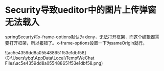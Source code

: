 # Security导致ueditor中的图片上传弹窗无法载入

springSecurty将x-frame-options默认为 deny，无法打开框架，而这个编辑器需要打开框架，所以报错了。x-frame-options设置一下为sameOrigin就行。

![ac5e4359dd8a055488651f53e1dbf58](C:\Users\ybq\AppData\Local\Temp\WeChat Files\ac5e4359dd8a055488651f53e1dbf58.png)